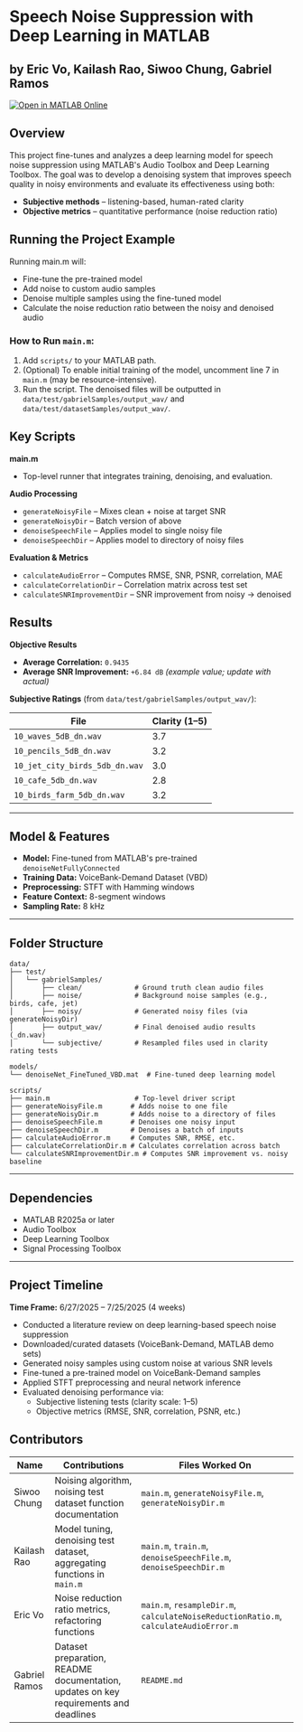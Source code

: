 # Speech Noise Suppression with Deep Learning in MATLAB
## by Eric Vo, Kailash Rao, Siwoo Chung, Gabriel Ramos

[![Open in MATLAB Online](https://www.mathworks.com/images/responsive/global/open-in-matlab-online.svg)](https://matlab.mathworks.com/open/github/v1?repo=eric-vo/mathworks-noise-suppression&file=scripts/main.m)

## Overview

This project fine-tunes and analyzes a deep learning model for speech noise suppression using MATLAB's Audio Toolbox and Deep Learning Toolbox. The goal was to develop a denoising system that improves speech quality in noisy environments and evaluate its effectiveness using both:

- **Subjective methods** – listening-based, human-rated clarity  
- **Objective metrics** – quantitative performance (noise reduction ratio)

## Running the Project Example

Running main.m will:

- Fine-tune the pre-trained model
- Add noise to custom audio samples  
- Denoise multiple samples using the fine-tuned model  
- Calculate the noise reduction ratio between the noisy and denoised audio

### How to Run `main.m`:
1. Add `scripts/` to your MATLAB path.
2. (Optional) To enable initial training of the model, uncomment line 7 in `main.m` (may be resource-intensive).
3. Run the script. The denoised files will be outputted in `data/test/gabrielSamples/output_wav/` and `data/test/datasetSamples/output_wav/`.

## Key Scripts

**main.m**  
- Top-level runner that integrates training, denoising, and evaluation.

**Audio Processing**
- `generateNoisyFile` – Mixes clean + noise at target SNR  
- `generateNoisyDir` – Batch version of above  
- `denoiseSpeechFile` – Applies model to single noisy file  
- `denoiseSpeechDir` – Applies model to directory of noisy files  

**Evaluation & Metrics**
- `calculateAudioError` – Computes RMSE, SNR, PSNR, correlation, MAE  
- `calculateCorrelationDir` – Correlation matrix across test set  
- `calculateSNRImprovementDir` – SNR improvement from noisy → denoised  


## Results

**Objective Results**

- **Average Correlation:** `0.9435`  
- **Average SNR Improvement:** `+6.84 dB` *(example value; update with actual)*

**Subjective Ratings** (from `data/test/gabrielSamples/output_wav/`):

| File                          | Clarity (1–5) |
|-------------------------------|---------------|
| `10_waves_5dB_dn.wav`         | 3.7           |
| `10_pencils_5dB_dn.wav`       | 3.2           |
| `10_jet_city_birds_5db_dn.wav`| 3.0           |
| `10_cafe_5db_dn.wav`          | 2.8           |
| `10_birds_farm_5db_dn.wav`    | 3.2           |

---

## Model & Features

- **Model:** Fine-tuned from MATLAB's pre-trained `denoiseNetFullyConnected`  
- **Training Data:** VoiceBank-Demand Dataset (VBD)  
- **Preprocessing:** STFT with Hamming windows  
- **Feature Context:** 8-segment windows  
- **Sampling Rate:** 8 kHz  

---

## Folder Structure

```
data/
├── test/
│   └── gabrielSamples/
│       ├── clean/             # Ground truth clean audio files
│       ├── noise/             # Background noise samples (e.g., birds, cafe, jet)
│       ├── noisy/             # Generated noisy files (via generateNoisyDir)
│       ├── output_wav/        # Final denoised audio results (_dn.wav)
│       └── subjective/        # Resampled files used in clarity rating tests

models/
└── denoiseNet_FineTuned_VBD.mat  # Fine-tuned deep learning model

scripts/
├── main.m                     # Top-level driver script
├── generateNoisyFile.m       # Adds noise to one file
├── generateNoisyDir.m        # Adds noise to a directory of files
├── denoiseSpeechFile.m       # Denoises one noisy input
├── denoiseSpeechDir.m        # Denoises a batch of inputs
├── calculateAudioError.m     # Computes SNR, RMSE, etc.
├── calculateCorrelationDir.m # Calculates correlation across batch
└── calculateSNRImprovementDir.m # Computes SNR improvement vs. noisy baseline
```

---

## Dependencies

- MATLAB R2025a or later  
- Audio Toolbox  
- Deep Learning Toolbox  
- Signal Processing Toolbox  

---
## Project Timeline

**Time Frame:** 6/27/2025 – 7/25/2025 (4 weeks)

- Conducted a literature review on deep learning-based speech noise suppression  
- Downloaded/curated datasets (VoiceBank-Demand, MATLAB demo sets)  
- Generated noisy samples using custom noise at various SNR levels  
- Fine-tuned a pre-trained model on VoiceBank-Demand samples  
- Applied STFT preprocessing and neural network inference  
- Evaluated denoising performance via:  
  - Subjective listening tests (clarity scale: 1–5)  
  - Objective metrics (RMSE, SNR, correlation, PSNR, etc.)

## Contributors

| Name           | Contributions                                                                        | Files Worked On                                                                      |
|----------------|--------------------------------------------------------------------------------------|--------------------------------------------------------------------------------------|
| Siwoo Chung    | Noising algorithm, noising test dataset function documentation                       | `main.m`, `generateNoisyFile.m`, `generateNoisyDir.m`                                |
| Kailash Rao    | Model tuning, denoising test dataset, aggregating functions in `main.m`              | `main.m`, `train.m`, `denoiseSpeechFile.m`, `denoiseSpeechDir.m`                     |
| Eric Vo        | Noise reduction ratio metrics, refactoring functions                                 | `main.m`, `resampleDir.m`, `calculateNoiseReductionRatio.m`, `calculateAudioError.m` |
| Gabriel Ramos  | Dataset preparation, README documentation, updates on key requirements and deadlines | `README.md`                                                                          |
